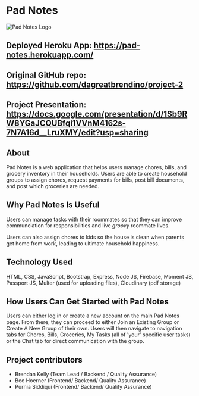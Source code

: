 # Pad Notes

![Pad Notes Logo](https://github.com/dagreatbrendino/project-2/blob/master/public/img/rsz_notepad.png)

## Deployed Heroku App: https://pad-notes.herokuapp.com/

## Original GitHub repo: https://github.com/dagreatbrendino/project-2 

## Project Presentation: https://docs.google.com/presentation/d/1Sb9RW8YGaJCQUBfqi1VVnM4162s-7N7A16d__LruXMY/edit?usp=sharing

## About
Pad Notes is a web application that helps users manage chores, bills, and grocery inventory in their households. Users are able to create household groups to assign chores, request payments for bills, post bill documents, and post which groceries are needed. 

## Why Pad Notes Is Useful
Users can manage tasks with their roommates so that they can improve communciation for responsibilities and live *groovy* roommate lives.

Users can also assign chores to kids so the house is clean when parents get home from work, leading to ultimate household happiness. 

## Technology Used
HTML, CSS, JavaScript, Bootstrap, Express, Node JS, Firebase, Moment JS, Passport JS, Multer (used for uploading files), Cloudinary (pdf storage)

## How Users Can Get Started with Pad Notes
Users can either log in or create a new account on the main Pad Notes page. From there, they can proceed to either Join an Existing Group or Create A New Group of their own. Users will then navigate to navigation tabs for Chores, Bills, Groceries, My Tasks (all of 'your' specific user tasks) or the Chat tab for direct communication with the group. 

## Project contributors
* Brendan Kelly (Team Lead / Backend / Quality Assurance)
* Bec Hoerner (Frontend/ Backend/ Quality Assurance)
* Purnia Siddiqui (Frontend/ Backend/ Quality Assurance)

